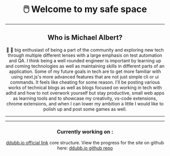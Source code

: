 <div align=center>
  
# 🖱️ Welcome to my safe space
  
  
  ---
  
## **Who is Michael Albert?**
  🧔 🎉 big enthusiast of being a part of the community and exploring new tech through multiple different lenses with a large emphasis on test automation and QA. I think being a well rounded engineer is important by learning up and coming technologies as well as maintaining skills in different parts of an application. Some of my future goals in tech are to get more familiar with using next.js's more advanced features that are not just simple cli or ui commands. It feels like cheating for some reason. I'll be posting various works of technical blogs as well as blogs focused on working in tech with adhd and how to not overwork yourself but stay productive, small web apps as learning tools and to showcase my creativity, vs-code extensions, chrome extensions, and when I can lower my ambition a little I would like to polish up and post some games as well.
  
  
  ---
  
  ---
  
### **Currently working on :**
[ddubb.io official link](http://ddubb.io) core structure. View the progress for the site on github here: [ddubb.io github repo](http://www.github.com/mta63089/ddubb-io)
 
  
</div>
